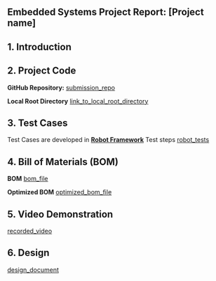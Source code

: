 ## Embedded Systems Project Report: [Project name]

## 1. Introduction


## 2. Project Code

**GitHub Repository:**
[submission_repo](https://github.com/MoSaeedHammad/coventry_egypt_embedded_systems_2024)

**Local Root Directory**
[link_to_local_root_directory](./code/)

## 3. Test Cases

Test Cases are developed in **[Robot Framework](https://robotframework.org/)** Test steps
[robot_tests](./test/assignment_test_cases.robot)

## 4. Bill of Materials (BOM)

**BOM**
[bom_file](./bom/bom.csv)

**Optimized BOM**
[optimized_bom_file](./bom/optimized_bom.csv)

## 5. Video Demonstration

[recorded_video](./video/sample_video.mp4)


## 6. Design
[design_document](./design/project_design_tpl.md)
